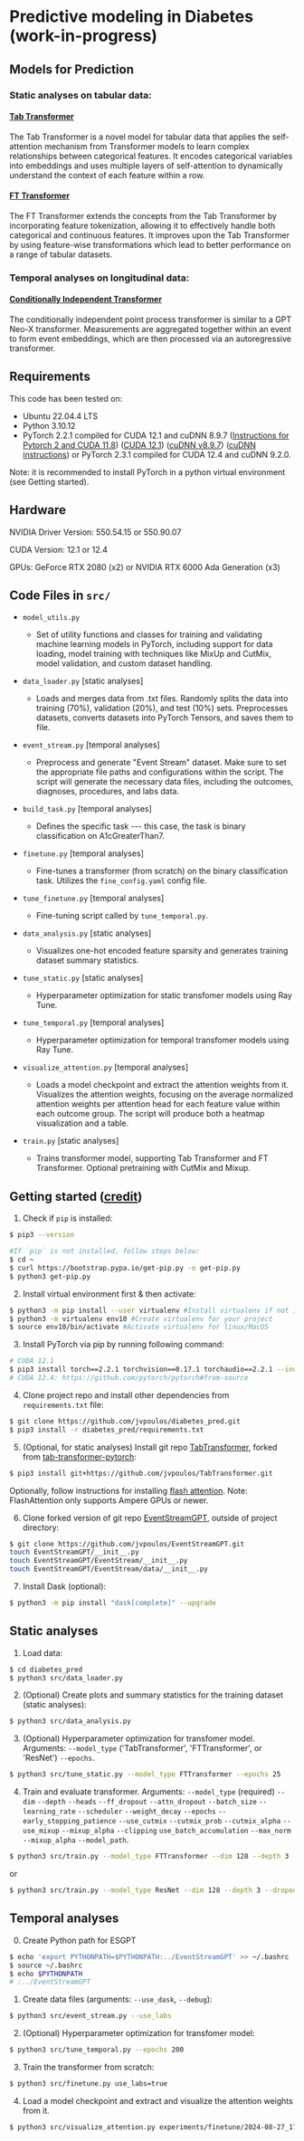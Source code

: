 # Predictive modeling in Diabetes (work-in-progress)

## Models for Prediction

### Static analyses on tabular data:

#### [Tab Transformer](https://github.com/lucidrains/tab-transformer-pytorch)
The Tab Transformer is a novel model for tabular data that applies the self-attention mechanism from Transformer models to learn complex relationships between categorical features. It encodes categorical variables into embeddings and uses multiple layers of self-attention to dynamically understand the context of each feature within a row.

#### [FT Transformer](https://github.com/lucidrains/tab-transformer-pytorch?tab=readme-ov-file#ft-transformer)
The FT Transformer extends the concepts from the Tab Transformer by incorporating feature tokenization, allowing it to effectively handle both categorical and continuous features. It improves upon the Tab Transformer by using feature-wise transformations which lead to better performance on a range of tabular datasets.

### Temporal analyses on longitudinal data:

#### [Conditionally Independent Transformer](https://github.com/mmcdermott/EventStreamGPT)
The conditionally independent point process transformer is similar to a GPT Neo-X transformer. Measurements are aggregated together within an event to form event embeddings, which are then processed via an autoregressive transformer.

## Requirements

This code has been tested on:

- Ubuntu 22.04.4 LTS
- Python 3.10.12
- PyTorch 2.2.1 compiled for CUDA 12.1 and cuDNN 8.9.7 ([Instructions for Pytorch 2 and CUDA 11.8](https://gist.github.com/MihailCosmin/affa6b1b71b43787e9228c25fe15aeba#file-cuda_11-8_installation_on_ubuntu_22-04)) ([CUDA 12.1](https://developer.nvidia.com/cuda-12-1-0-download-archive?target_os=Linux&target_arch=x86_64&Distribution=Ubuntu&target_version=22.04&target_type=deb_network)) ([cuDNN v8.9.7](https://developer.nvidia.com/rdp/cudnn-archive)) ([cuDNN instructions](https://docs.nvidia.com/deeplearning/cudnn/archives/cudnn-897/install-guide/index.html)) or PyTorch 2.3.1 compiled for CUDA 12.4 and cuDNN 9.2.0. 

Note: it is recommended to install PyTorch in a python virtual environment (see Getting started).

## Hardware

NVIDIA Driver Version: 550.54.15 or 550.90.07

CUDA Version: 12.1 or 12.4

GPUs: GeForce RTX 2080 (x2) or NVIDIA RTX 6000 Ada Generation (x3)

## Code Files in `src/`

- `model_utils.py`
	-  Set of utility functions and classes for training and validating machine learning models in PyTorch, including support for data loading, model training with techniques like MixUp and CutMix, model validation, and custom dataset handling.

- `data_loader.py` [static analyses]
	- Loads and merges data from .txt files. Randomly splits the data into training (70%), validation (20%), and test (10%) sets. Preprocesses datasets, converts datasets into PyTorch Tensors, and saves them to file.

- `event_stream.py` [temporal analyses]
	- Preprocess and generate "Event Stream" dataset. Make sure to set the appropriate file paths and configurations within the script. The script will generate the necessary data files, including the outcomes, diagnoses, procedures, and labs data.

- `build_task.py` [temporal analyses]
	- Defines the specific task --- this case, the task is binary classification on A1cGreaterThan7.

- `finetune.py` [temporal analyses]
	- Fine-tunes a transformer (from scratch) on the binary classification task. Utilizes the `fine_config.yaml` config file.

- `tune_finetune.py` [temporal analyses]
	- Fine-tuning script called by `tune_temporal.py`.

- `data_analysis.py` [static analyses]
	- Visualizes one-hot encoded feature sparsity and generates training dataset summary statistics.

- `tune_static.py` [static analyses]
	- Hyperparameter optimization for static transfomer models using Ray Tune.

- `tune_temporal.py` [temporal analyses]
	- Hyperparameter optimization for temporal transfomer models using Ray Tune.

- `visualize_attention.py` [temporal analyses]
	- Loads a model checkpoint and extract the attention weights from it. Visualizes the attention weights, focusing on the average normalized attention weights per attention head for each feature value within each outcome group. The script will produce both a heatmap visualization and a table.

- `train.py` [static analyses]
	- Trains transformer model, supporting Tab Transformer and FT Transformer. Optional pretraining with CutMix and Mixup. 

## Getting started ([credit](https://gist.github.com/Ravi2712/47f070a6578153d3caee92bb67134963))

1. Check if `pip` is installed:
```bash
$ pip3 --version

#If `pip` is not installed, follow steps below:
$ cd ~
$ curl https://bootstrap.pypa.io/get-pip.py -o get-pip.py
$ python3 get-pip.py
```

2. Install virtual environment first & then activate:
```bash
$ python3 -m pip install --user virtualenv #Install virtualenv if not installed in your system
$ python3 -m virtualenv env10 #Create virtualenv for your project
$ source env10/bin/activate #Activate virtualenv for linux/MacOS
```

3. Install PyTorch via pip by running following command:
```bash
# CUDA 12.1
$ pip3 install torch==2.2.1 torchvision==0.17.1 torchaudio==2.2.1 --index-url https://download.pytorch.org/whl/cu121
# CUDA 12.4: https://github.com/pytorch/pytorch#from-source
```

4. Clone project repo and install other dependencies from `requirements.txt` file:
```bash
$ git clone https://github.com/jvpoulos/diabetes_pred.git
$ pip3 install -r diabetes_pred/requirements.txt
```

5. (Optional, for static analyses) Install git repo [TabTransformer](https://github.com/jvpoulos/TabTransformer), forked from [tab-transformer-pytorch](https://github.com/lucidrains/tab-transformer-pytorch):
```bash
$ pip3 install git+https://github.com/jvpoulos/TabTransformer.git
```
Optionally,  follow instructions for installing [flash attention](https://github.com/Dao-AILab/flash-attention). Note: FlashAttention only supports Ampere GPUs or newer.

6. Clone forked version of git repo [EventStreamGPT](https://github.com/jvpoulos/EventStreamGPT), outside of project directory:
```bash
$ git clone https://github.com/jvpoulos/EventStreamGPT.git
touch EventStreamGPT/__init__.py
touch EventStreamGPT/EventStream/__init__.py
touch EventStreamGPT/EventStream/data/__init__.py
```

7. Install Dask (optional):

```bash
$ python3 -m pip install "dask[complete]" --upgrade
```
## Static analyses

1. Load data:

```bash
$ cd diabetes_pred 
$ python3 src/data_loader.py
```

2. (Optional) Create plots and summary statistics for the training dataset (static analyses):

```bash
$ python3 src/data_analysis.py
``` 

3. (Optional) Hyperparameter optimization for transfomer model. Arguments: `--model_type` ('TabTransformer', 'FTTransformer', or 'ResNet') `--epochs`.

```bash
$ python3 src/tune_static.py --model_type FTTransformer --epochs 25
```

4. Train and evaluate transformer. Arguments: `--model_type` (required) `--dim` `--depth` `--heads` `--ff_dropout` `--attn_dropout` `--batch_size` `--learning_rate` `--scheduler`  `--weight_decay` `--epochs` `--early_stopping_patience` `--use_cutmix`  `--cutmix_prob`  `--cutmix_alpha`  `--use_mixup` `--mixup_alpha` `--clipping` `use_batch_accumulation` `--max_norm` `--mixup_alpha` `--model_path`.

```bash
$ python3 src/train.py --model_type FTTransformer --dim 128 --depth 3 --heads 16 --ff_dropout 0 --attn_dropout 0 --use_batch_accumulation --clipping --max_norm 5 --batch_size 8 --epochs 200 --early_stopping_patience 10 --scheduler 'cosine'
```

or 
```bash
$ python3 src/train.py --model_type ResNet --dim 128 --depth 3 --dropout 0.2 --batch_size 8 --epochs 200 --early_stopping_patience 10 --use_batch_accumulation --clipping --max_norm 5 --scheduler 'cosine' --learning_rate 0.01 --normalization layernorm --use_mixup --use_cutmix --weight_decay 0.1 --d_hidden_factor 4
```

## Temporal analyses

0. Create Python path for ESGPT
```bash
$ echo 'export PYTHONPATH=$PYTHONPATH:../EventStreamGPT' >> ~/.bashrc
$ source ~/.bashrc
$ echo $PYTHONPATH
# :../EventStreamGPT
```

1. Create data files (arguments: `--use_dask`, `--debug`):
```bash
$ python3 src/event_stream.py --use_labs
```

2. (Optional) Hyperparameter optimization for transfomer model:
```bash
$ python3 src/tune_temporal.py --epochs 200
```

3. Train the transformer from scratch:

```bash
$ python3 src/finetune.py use_labs=true
```

4. Load a model checkpoint and extract and visualize the attention weights from it.

```bash
$ python3 src/visualize_attention.py experiments/finetune/2024-08-27_17-06-58/checkpoints/last.ckpt --use_labs --config_path src/finetune_config.yaml --create_heatmaps
```